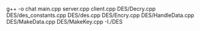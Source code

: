 g++ -o chat main.cpp server.cpp client.cpp DES/Decry.cpp DES/des_constants.cpp DES/des.cpp DES/Encry.cpp DES/HandleData.cpp DES/MakeData.cpp DES/MakeKey.cpp -I./DES